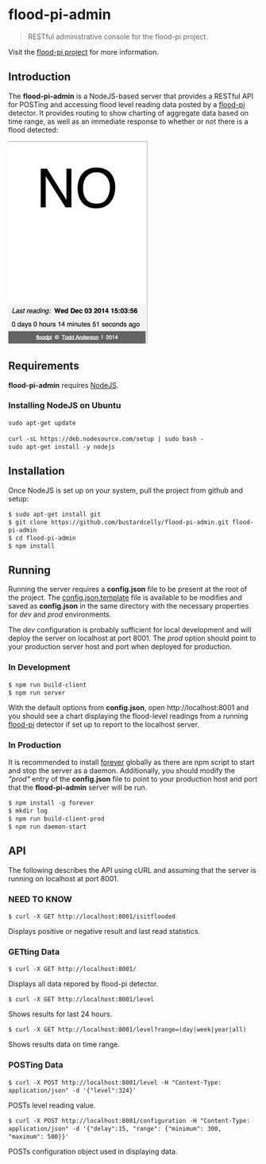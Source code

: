 flood-pi-admin
===
> RESTful administrative console for the flood-pi project.

Visit the [flood-pi project](https://github.com/bustardcelly/flood-pi) for more information.

Introduction
---
The __flood-pi-admin__ is a NodeJS-based server that provides a RESTful API for POSTing and accessing flood level reading data posted by a [flood-pi](https://github.com/bustardcelly/flood-pi) detector. It provides routing to show charting of aggregate data based on time range, as well as an immediate response to whether or not there is a flood detected:

![flood detected](https://raw.githubusercontent.com/bustardcelly/flood-pi-admin/master/images/detection_negative.png)

Requirements
---
__flood-pi-admin__ requires [NodeJS](http://nodejs.org/).

### Installing NodeJS on Ubuntu
```
sudo apt-get update

curl -sL https://deb.nodesource.com/setup | sudo bash -
sudo apt-get install -y nodejs
```

Installation
---
Once NodeJS is set up on your system, pull the project from github and setup:

```
$ sudo apt-get install git
$ git clone https://github.com/bustardcelly/flood-pi-admin.git flood-pi-admin
$ cd flood-pi-admin
$ npm install
```

Running
---
Running the server requires a __config.json__ file to be present at the root of the project. The [config.json.template](https://github.com/bustardcelly/flood-pi-admin/config.json.template) file is available to be modifies and saved as __config.json__ in the same directory with the necessary properties for _dev_ and _prod_ environments.

The _dev_ configuration is probably sufficient for local development and will deploy the server on localhost at port 8001. The _prod_ option should point to your production server host and port when deployed for production.

### In Development

```
$ npm run build-client
$ npm run server
```

With the default options from __config.json__, open http://localhost:8001 and you should see a chart displaying the flood-level readings from a running [flood-pi](https://github.com/bustardcelly/flood-pi) detector if set up to report to the localhost server.

### In Production
It is recommended to install [forever](https://github.com/nodejitsu/forever) globally as there are npm script to start and stop the server as a daemon. Additionally, you should modify the _"prod"_ entry of the __config.json__ file to point to your production host and port that the __flood-pi-admin__ server will be run.

```
$ npm install -g forever
$ mkdir log
$ npm run build-client-prod
$ npm run daemon-start
```

API
---
The following describes the API using cURL and assuming that the server is running on localhost at port 8001.

### NEED TO KNOW
```
$ curl -X GET http://localhost:8001/isitflooded
```
Displays positive or negative result and last read statistics.

### GETting Data

```
$ curl -X GET http://localhost:8001/
```
Displays all data repored by flood-pi detector.

```
$ curl -X GET http://localhost:8001/level
```
Shows results for last 24 hours.

```
$ curl -X GET http://localhost:8001/level?range=(day|week|year|all)
```
Shows results data on time range.

### POSTing Data

```
$ curl -X POST http://localhost:8001/level -H "Content-Type: application/json" -d '{"level":324}'
```
POSTs level reading value.

```
$ curl -X POST http://localhost:8001/configuration -H "Content-Type: application/json" -d '{"delay":15, "range": {"minimum": 300, "maximum": 500}}'
```
POSTs configuration object used in displaying data.
